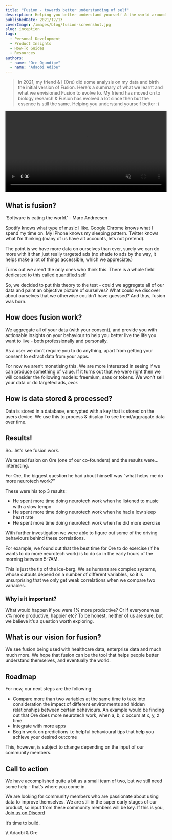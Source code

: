 ```yaml
---
title: "Fusion - towards better understanding of self"
description: Helping you better understand yourself & the world around you. Using the data from apps you use daily!
publishedDate: 2021/12/13
coverImage: /images/blog/fusion-screenshot.jpg
slug: inception
tags:
  - Personal Development
  - Product Insights
  - How-To Guides
  - Resources
authors:
  - name: "Ore Ogundipe"
  - name: "Adaobi Adibe"
---
```


> In 2021, my friend & I (Ore) did some analysis on my data and birth the initial version of Fusion. Here's a summary of what we learnt and what we envisioned Fusion to evolve to. My friend has moved on to biology research & Fusion has evolved a lot since then but the essence is still the same. Helping you understand yourself better :)

<video class="fusion-video" width="100%" autoplay muted>
    <source src="/images/blog/fusion-demo-final.mp4" type="video/mp4">
    Your browser does not support the video tag.
</video>

## What is fusion?

‘Software is eating the world.’ - Marc Andreesen

Spotify knows what type of music I like. Google Chrome knows what I spend my time on. My iPhone knows my sleeping pattern. Twitter knows what I’m thinking (many of us have alt accounts, lets not pretend).

The point is we have more data on ourselves than ever, surely we can do more with it than just really targeted ads (no shade to ads by the way, it helps make a lot of things accessible, which we appreciate.)

Turns out we aren’t the only ones who think this. There is a whole field dedicated to this called [quantified self](https://en.wikipedia.org/wiki/Quantified_self")

So, we decided to put this theory to the test - could we aggregate all of our data and paint an objective picture of ourselves? What could we discover about ourselves that we otherwise couldn’t have guessed? And thus, fusion was born.

## How does fusion work?

We aggregate all of your data (with your consent), and provide you with actionable insights on your behaviour to help you better live the life you want to live - both professionally and personally.

As a user we don’t require you to do anything, apart from getting your consent to extract data from your apps.

For now we aren’t monetising this. We are more interested in seeing if we can produce something of value. If it turns out that we were right then we will consider the following models: freemium, saas or tokens. We won't sell your data or do targeted ads, <em>ever.</em>

## How is data stored & processed?

Data is stored in a database, encrypted with a key that is stored on the users device. We use this to process & display To see trend/aggragate data over time.

## Results!

So...let’s see fusion work.

We tested fusion on Ore (one of our co-founders) and the results were… interesting.

For Ore, the biggest question he had about himself was “what helps me do more neurotech work?”

These were his top 3 results:

- He spent more time doing neurotech work when he listened to music with a slow tempo
- He spent more time doing neurotech work when he had a low sleep heart rate
- He spent more time doing neurotech work when he did more exercise

With further investigation we were able to figure out some of the driving behaviours behind these correlations.

For example, we found out that the best time for Ore to do exercise (if he wants to do more neurotech work) is to do so in the early hours of the morning between 5-7AM.

This is just the tip of the ice-berg. We as humans are complex systems, whose outputs depend on a number of different variables, so it is unsurprising that we only get weak correlations when we compare two variables.

### Why is it important?

What would happen if you were 1% more productive? Or if everyone was x% more productive, happier etc? To be honest, neither of us are sure, but we believe it’s a question worth exploring.

## What is our vision for fusion?

We see fusion being used with healthcare data, enterprise data and much much more. We hope that fusion can be the tool that helps people better understand themselves, and eventually the world.

## Roadmap

For now, our next steps are the following:

- Compare more than two variables at the same time to take into consideration the impact of different environments and hidden relationships between certain behaviours. An example would be finding out that Ore does more neurotech work, when a, b, c occurs at x, y, z time.
- Integrate with more apps
- Begin work on predictions i.e helpful behavioural tips that help you achieve your desired outcome

This, however, is subject to change depending on the input of our community members.

## Call to action

We have accomplished quite a bit as a small team of two, but we still need some help - that’s where you come in.

We are looking for community members who are passionate about using data to improve themselves. We are still in the super early stages of our product, so input from these community members will be key. If this is you, [Join us on Discord](https://discord.gg/nVdMxZFA4n)

It’s time to build.

\\\ Adaobi & Ore
